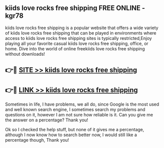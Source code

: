 ## kiids love rocks free shipping FREE ONLINE - kgr78

kiids love rocks free shipping is a popular website that offers a wide variety of kiids love rocks free shipping that can be played in environments where access to kiids love rocks free shipping sites is typically restricted,Enjoy playing all your favorite casual kiids love rocks free shipping, office, or home. Dive into the world of online freekiids love rocks free shipping without downloads!

## 👉🔴 [SITE >> kiids love rocks free shipping](http://news.freeplayer.one?title=kiids_love_rocks_free_shipping&ref=FRRE)

## 👉🔴 [LINK >> kiids love rocks free shipping](http://news.freeplayer.one?title=kiids_love_rocks_free_shipping&ref=FREE)

Sometimes in life, I have problems, we all do, since Google is the most used and well known search engine, I sometimes search my problems and questions on it, however I am not sure how reliable is it. Can you give me the answer on a percentage? Thank you!

Ok so I checked the help stuff, but none of it gives me a percentage, although I now know how to search better now, I would still like a percentage though, Thank you!